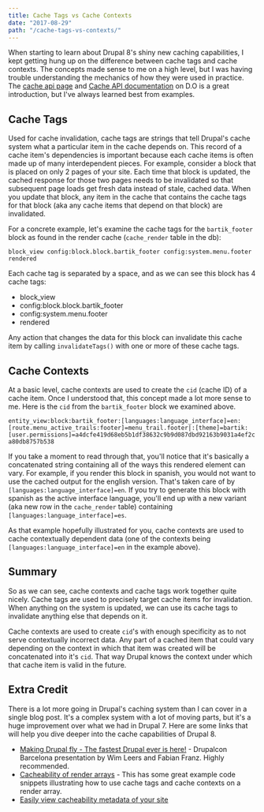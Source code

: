 ```yaml
---
title: Cache Tags vs Cache Contexts
date: "2017-08-29"
path: "/cache-tags-vs-contexts/"
---
```


When starting to learn about Drupal 8's shiny new caching capabilities, I kept getting hung up on the difference between cache tags and cache contexts. The concepts made sense to me on a high level, but I was having trouble understanding the mechanics of how they were used in practice. The [cache api page](https://api.drupal.org/api/drupal/core!core.api.php/group/cache/8.2.x) and [Cache API documentation](https://www.drupal.org/node/1884796) on D.O is a great introduction, but I've always learned best from examples.

## Cache Tags

Used for cache invalidation, cache tags are strings that tell Drupal's cache system what a particular item in the cache depends on. This record of a cache item's dependencies is important because each cache items is often made up of many interdependent pieces. For example, consider a block that is placed on only 2 pages of your site. Each time that block is updated, the cached response for those two pages needs to be invalidated so that subsequent page loads get fresh data instead of stale, cached data. When you update that block, any item in the cache that contains the cache tags for that block (aka any cache items that depend on that block) are invalidated.

For a concrete example, let's examine the cache tags for the `bartik_footer` block as found in the render cache (`cache_render` table in the db):

`block_view config:block.block.bartik_footer config:system.menu.footer rendered`

Each cache tag is separated by a space, and as we can see this block has 4 cache tags:

- block_view
- config:block.block.bartik_footer
- config:system.menu.footer
- rendered

Any action that changes the data for this block can invalidate this cache item by calling `invalidateTags()` with one or more of these cache tags.

## Cache Contexts

At a basic level, cache contexts are used to create the `cid` (cache ID) of a cache item. Once I understood that, this concept made a lot more sense to me. Here is the `cid` from the `bartik_footer` block we examined above.

`entity_view:block:bartik_footer:[languages:language_interface]=en:[route.menu_active_trails:footer]=menu_trail.footer|:[theme]=bartik:[user.permissions]=a4dcfe419d68eb5b1df38632c9b9d087dbd92163b9031a4ef2ca80db8757b538`

If you take a moment to read through that, you'll notice that it's basically a concatenated string containing all of the ways this rendered element can vary. For example, if you render this block in spanish, you would not want to use the cached output for the english version. That's taken care of by `[languages:language_interface]=en`. If you try to generate this block with spanish as the active interface language, you'll end up with a new variant (aka new row in the `cache_render` table) containing `[languages:language_interface]=es`.

As that example hopefully illustrated for you, cache contexts are used to cache contextually dependent data (one of the contexts being `[languages:language_interface]=en` in the example above). 

## Summary

So as we can see, cache contexts and cache tags work together quite nicely. Cache tags are used to precisely target cache items for invalidation. When anything on the system is updated, we can use its cache tags to invalidate anything else that depends on it.

Cache contexts are used to create `cid`'s with enough specificity as to not serve contextually incorrect data. Any part of a cached item that could vary depending on the context in which that item was created will be concatenated into it's `cid`. That way Drupal knows the context under which that cache item is valid in the future.

## Extra Credit

There is a lot more going in Drupal's caching system than I can cover in a single blog post. It's a complex system with a lot of moving parts, but it's a huge improvement over what we had in Drupal 7. Here are some links that will help you dive deeper into the cache capabilities of Drupal 8.

- [Making Drupal fly - The fastest Drupal ever is here!](https://events.drupal.org/barcelona2015/sessions/making-drupal-fly-fastest-drupal-ever-here) - Drupalcon Barcelona presentation by Wim Leers and Fabian Franz. Highly recommended.
- [Cacheability of render arrays](https://www.drupal.org/docs/8/api/render-api/cacheability-of-render-arrays) - This has some great example code snippets illustrating how to use cache tags and cache contexts on a render array.
- [Easily view cacheability metadata of your site](https://www.drupal.org/docs/8/api/responses/cacheableresponseinterface#debugging)